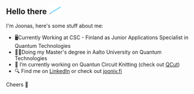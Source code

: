 ## Hello there <img src="Lightsaber_blue.png" width="35">

I'm Joonas, here's some stuff about me:

- 🖥️Currently Working at CSC - Finland as Junior Applications Specialist in Quantum Technologies
- 👨‍🎓Doing my Master's degree in Aalto University on Quantum Technologies
- 🔭 I’m currently working on Quantun Circuit Knitting (check out [QCut](github.com/JooNiv/QCut))
- 🔍 Find me on [LinkedIn](https://www.linkedin.com/in/joonasnivala/) or check out [jooniv.fi](https://www.jooniv.fi)

Cheers 👋

<!--
**JooNiv/JooNiv** is a ✨ _special_ ✨ repository because its `README.md` (this file) appears on your GitHub profile.

Here are some ideas to get you started:

- 🔭 I’m currently working on ...
- 🌱 I’m currently learning ...
- 👯 I’m looking to collaborate on ...
- 🤔 I’m looking for help with ...
- 💬 Ask me about ...
- 📫 How to reach me: ...
- 😄 Pronouns: ...
- ⚡ Fun fact: ...
-->
